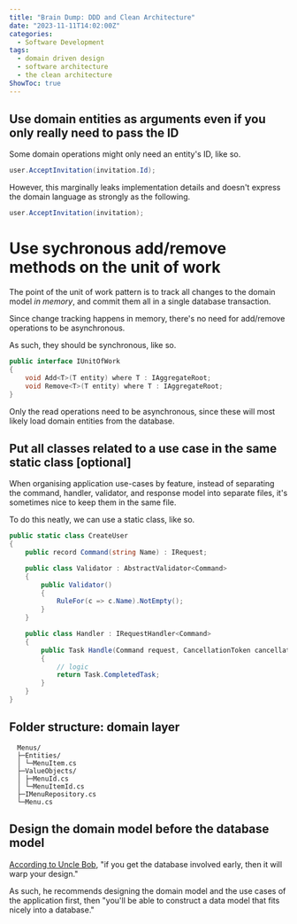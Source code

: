 ```yaml
---
title: "Brain Dump: DDD and Clean Architecture"
date: "2023-11-11T14:02:00Z"
categories:
  - Software Development
tags:
  - domain driven design
  - software architecture
  - the clean architecture
ShowToc: true
---
```


## Use domain entities as arguments even if you only really need to pass the ID

Some domain operations might only need an entity's ID, like so.

```csharp
user.AcceptInvitation(invitation.Id);
```

However, this marginally leaks implementation details and doesn't express the domain language as strongly as the following.

```csharp
user.AcceptInvitation(invitation);
```

# Use sychronous add/remove methods on the unit of work

The point of the unit of work pattern is to track all changes to the domain model _in memory_, and commit them all in a single database transaction.

Since change tracking happens in memory, there's no need for add/remove operations to be asynchronous.

As such, they should be synchronous, like so.

```csharp
public interface IUnitOfWork
{
    void Add<T>(T entity) where T : IAggregateRoot;
    void Remove<T>(T entity) where T : IAggregateRoot;
}
```

Only the read operations need to be asynchronous, since these will most likely load domain entities from the database.

## Put all classes related to a use case in the same static class [optional]

When organising application use-cases by feature, instead of separating the command, handler, validator, and response model into separate files, it's sometimes nice to keep them in the same file.

To do this neatly, we can use a static class, like so.

```csharp
public static class CreateUser
{
    public record Command(string Name) : IRequest;

    public class Validator : AbstractValidator<Command>
    {
        public Validator()
        {
            RuleFor(c => c.Name).NotEmpty();
        }
    }

    public class Handler : IRequestHandler<Command>
    {
        public Task Handle(Command request, CancellationToken cancellationToken)
        {
            // logic
            return Task.CompletedTask;
        }
    }
}
```

## Folder structure: domain layer

```
  Menus/
  ├─Entities/
  │ └─MenuItem.cs
  ├─ValueObjects/
  │ ├─MenuId.cs
  │ └─MenuItemId.cs
  ├─IMenuRepository.cs
  └─Menu.cs
```

## Design the domain model before the database model

[According to Uncle Bob](https://blog.cleancoder.com/uncle-bob/2012/05/15/NODB.html), "if you get the database involved early, then it will warp your design."

As such, he recommends designing the domain model and the use cases of the application first, then "you'll be able to construct a data model that fits nicely into a database."

